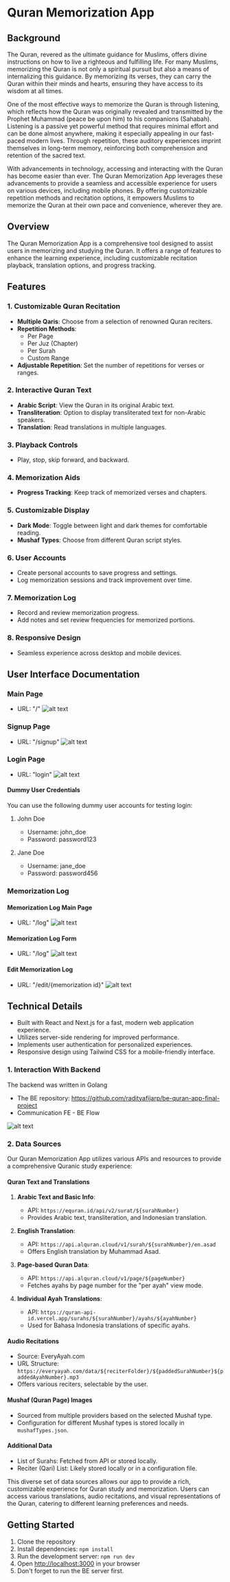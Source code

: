 # Quran Memorization App

## Background
The Quran, revered as the ultimate guidance for Muslims, offers divine instructions on how to live a righteous and fulfilling life. For many Muslims, memorizing the Quran is not only a spiritual pursuit but also a means of internalizing this guidance. By memorizing its verses, they can carry the Quran within their minds and hearts, ensuring they have access to its wisdom at all times.

One of the most effective ways to memorize the Quran is through listening, which reflects how the Quran was originally revealed and transmitted by the Prophet Muhammad (peace be upon him) to his companions (Sahabah). Listening is a passive yet powerful method that requires minimal effort and can be done almost anywhere, making it especially appealing in our fast-paced modern lives. Through repetition, these auditory experiences imprint themselves in long-term memory, reinforcing both comprehension and retention of the sacred text.

With advancements in technology, accessing and interacting with the Quran has become easier than ever. The Quran Memorization App leverages these advancements to provide a seamless and accessible experience for users on various devices, including mobile phones. By offering customizable repetition methods and recitation options, it empowers Muslims to memorize the Quran at their own pace and convenience, wherever they are.

## Overview

The Quran Memorization App is a comprehensive tool designed to assist users in memorizing and studying the Quran. It offers a range of features to enhance the learning experience, including customizable recitation playback, translation options, and progress tracking.

## Features

### 1. Customizable Quran Recitation

- **Multiple Qaris**: Choose from a selection of renowned Quran reciters.
- **Repetition Methods**: 
  - Per Page
  - Per Juz (Chapter)
  - Per Surah
  - Custom Range
- **Adjustable Repetition**: Set the number of repetitions for verses or ranges.

### 2. Interactive Quran Text

- **Arabic Script**: View the Quran in its original Arabic text.
- **Transliteration**: Option to display transliterated text for non-Arabic speakers.
- **Translation**: Read translations in multiple languages.

### 3. Playback Controls

- Play, stop, skip forward, and backward.

### 4. Memorization Aids

- **Progress Tracking**: Keep track of memorized verses and chapters.

### 5. Customizable Display

- **Dark Mode**: Toggle between light and dark themes for comfortable reading.
- **Mushaf Types**: Choose from different Quran script styles.

### 6. User Accounts

- Create personal accounts to save progress and settings.
- Log memorization sessions and track improvement over time.

### 7. Memorization Log

- Record and review memorization progress.
- Add notes and set review frequencies for memorized portions.

### 8. Responsive Design

- Seamless experience across desktop and mobile devices.

## User Interface Documentation
### Main Page
- URL: "/"
![alt text](image.png)

### Signup Page
- URL: "/signup"
![alt text](image-1.png)

### Login Page
- URL: "login"
![alt text](image-3.png)
#### Dummy User Credentials
You can use the following dummy user accounts for testing login:
1. John Doe
    - Username: john_doe
    - Password: password123

2. Jane Doe
    - Username: jane_doe
    - Password: password456

### Memorization Log
#### Memorization Log Main Page
- URL: "/log"
![alt text](image-4.png)

#### Memorization Log Form
- URL: "/log"
![alt text](image-5.png)

#### Edit Memorization Log
- URL: "/edit/{memorization id}"
![alt text](image-6.png)

## Technical Details

- Built with React and Next.js for a fast, modern web application experience.
- Utilizes server-side rendering for improved performance.
- Implements user authentication for personalized experiences.
- Responsive design using Tailwind CSS for a mobile-friendly interface.

### 1. Interaction With Backend
The backend was written in Golang
- The BE repository: https://github.com/radityafijarp/be-quran-app-final-project
- Communication FE - BE Flow

![alt text](<Memorize Quran App FE-BE Interation.drawio (5).png>)

### 2. Data Sources

Our Quran Memorization App utilizes various APIs and resources to provide a comprehensive Quranic study experience:

#### Quran Text and Translations

1. **Arabic Text and Basic Info**: 
   - API: `https://equran.id/api/v2/surat/${surahNumber}`
   - Provides Arabic text, transliteration, and Indonesian translation.

2. **English Translation**: 
   - API: `https://api.alquran.cloud/v1/surah/${surahNumber}/en.asad`
   - Offers English translation by Muhammad Asad.

3. **Page-based Quran Data**: 
   - API: `https://api.alquran.cloud/v1/page/${pageNumber}`
   - Fetches ayahs by page number for the "per ayah" view mode.

4. **Individual Ayah Translations**: 
   - API: `https://quran-api-id.vercel.app/surahs/${surahNumber}/ayahs/${ayahNumber}`
   - Used for Bahasa Indonesia translations of specific ayahs.

#### Audio Recitations

- Source: EveryAyah.com
- URL Structure: `https://everyayah.com/data/${reciterFolder}/${paddedSurahNumber}${paddedAyahNumber}.mp3`
- Offers various reciters, selectable by the user.

#### Mushaf (Quran Page) Images

- Sourced from multiple providers based on the selected Mushaf type.
- Configuration for different Mushaf types is stored locally in `mushafTypes.json`.

#### Additional Data

- List of Surahs: Fetched from API or stored locally.
- Reciter (Qari) List: Likely stored locally or in a configuration file.

This diverse set of data sources allows our app to provide a rich, customizable experience for Quran study and memorization. Users can access various translations, audio recitations, and visual representations of the Quran, catering to different learning preferences and needs.

## Getting Started

1. Clone the repository
2. Install dependencies: `npm install`
3. Run the development server: `npm run dev`
4. Open [http://localhost:3000](http://localhost:3000) in your browser
5. Don't forget to run the BE server first.

